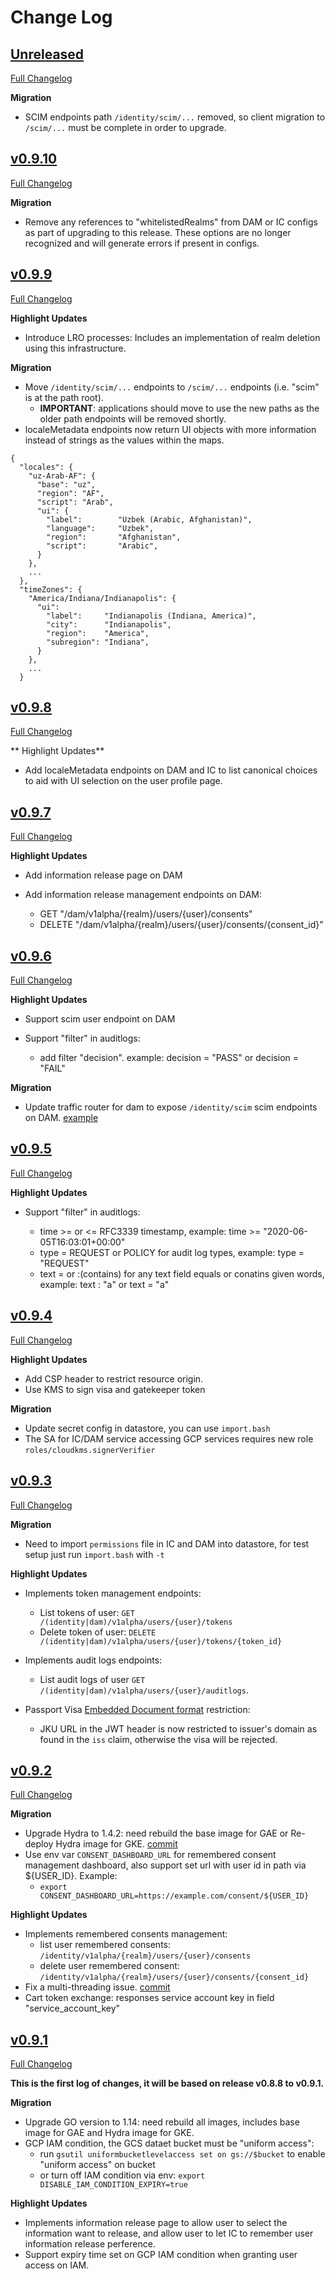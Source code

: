 # Change Log

## [Unreleased](https://github.com/GoogleCloudPlatform/healthcare-federated-access-services/tree/HEAD)

[Full Changelog](https://github.com/GoogleCloudPlatform/healthcare-federated-access-services/compare/v0.9.10...HEAD)

**Migration**

* SCIM endpoints path `/identity/scim/...` removed, so client migration to
  `/scim/...` must be complete in order to upgrade.

## [v0.9.10](https://github.com/GoogleCloudPlatform/healthcare-federated-access-services/tree/v0.9.10)

[Full Changelog](https://github.com/GoogleCloudPlatform/healthcare-federated-access-services/compare/v0.9.9...v0.9.10)

**Migration**

* Remove any references to "whitelistedRealms" from DAM or IC configs as part of
  upgrading to this release. These options are no longer recognized and will
  generate errors if present in configs.

## [v0.9.9](https://github.com/GoogleCloudPlatform/healthcare-federated-access-services/tree/v0.9.9)

[Full Changelog](https://github.com/GoogleCloudPlatform/healthcare-federated-access-services/compare/v0.9.8...v0.9.9)

**Highlight Updates**

* Introduce LRO processes: Includes an implementation of realm deletion using
  this infrastructure.

**Migration**

* Move `/identity/scim/...` endpoints to `/scim/...` endpoints (i.e. "scim" is
  at the path root).
  * **IMPORTANT**: applications should move to use the new paths as the
    older path endpoints will be removed shortly.
* localeMetadata endpoints now return UI objects with more information instead
  of strings as the values within the maps.

```
{
  "locales": {
    "uz-Arab-AF": {
      "base": "uz",
      "region": "AF",
      "script": "Arab",
      "ui": {
        "label":        "Uzbek (Arabic, Afghanistan)",
        "language":     "Uzbek",
        "region":       "Afghanistan",
        "script":       "Arabic",
      }
    },
    ...
  },
  "timeZones": {
    "America/Indiana/Indianapolis": {
      "ui":
        "label":     "Indianapolis (Indiana, America)",
        "city":      "Indianapolis",
        "region":    "America",
        "subregion": "Indiana",
      }
    },
    ...
  }
```

## [v0.9.8](https://github.com/GoogleCloudPlatform/healthcare-federated-access-services/tree/v0.9.8)

[Full Changelog](https://github.com/GoogleCloudPlatform/healthcare-federated-access-services/compare/v0.9.7...v0.9.8)

** Highlight Updates**

* Add localeMetadata endpoints on DAM and IC to list canonical choices to aid
  with UI selection on the user profile page.

## [v0.9.7](https://github.com/GoogleCloudPlatform/healthcare-federated-access-services/tree/v0.9.7)

[Full Changelog](https://github.com/GoogleCloudPlatform/healthcare-federated-access-services/compare/v0.9.6...v0.9.7)

**Highlight Updates**

* Add information release page on DAM
* Add information release management endpoints on DAM:

  * GET "/dam/v1alpha/{realm}/users/{user}/consents"
  * DELETE "/dam/v1alpha/{realm}/users/{user}/consents/{consent_id}"

## [v0.9.6](https://github.com/GoogleCloudPlatform/healthcare-federated-access-services/tree/v0.9.6)

[Full Changelog](https://github.com/GoogleCloudPlatform/healthcare-federated-access-services/compare/v0.9.5...v0.9.6)

**Highlight Updates**

* Support scim user endpoint on DAM
* Support "filter" in auditlogs:

  * add filter "decision". example: decision = "PASS" or decision = "FAIL"

**Migration**

* Update traffic router for dam to expose `/identity/scim` scim endpoints on DAM. [example](https://github.com/GoogleCloudPlatform/healthcare-federated-access-services/blob/master/deploy/build-templates/dam/nginx.conf)

## [v0.9.5](https://github.com/GoogleCloudPlatform/healthcare-federated-access-services/tree/v0.9.5)

[Full Changelog](https://github.com/GoogleCloudPlatform/healthcare-federated-access-services/compare/v0.9.4...v0.9.5)

**Highlight Updates**

* Support "filter" in auditlogs:

  * time >= or <= RFC3339 timestamp, example: time >= "2020-06-05T16:03:01+00:00"
  * type = REQUEST or POLICY for audit log types, example: type = "REQUEST"
  * text = or :(contains) for any text field equals or conatins given words, example: text : "a" or text = "a"

## [v0.9.4](https://github.com/GoogleCloudPlatform/healthcare-federated-access-services/tree/v0.9.4)

[Full Changelog](https://github.com/GoogleCloudPlatform/healthcare-federated-access-services/compare/v0.9.3...v0.9.4)

**Highlight Updates**

* Add CSP header to restrict resource origin.
* Use KMS to sign visa and gatekeeper token

**Migration**

* Update secret config in datastore, you can use `import.bash`
* The SA for IC/DAM service accessing GCP services requires new role `roles/cloudkms.signerVerifier`

## [v0.9.3](https://github.com/GoogleCloudPlatform/healthcare-federated-access-services/tree/v0.9.3)

[Full Changelog](https://github.com/GoogleCloudPlatform/healthcare-federated-access-services/compare/v0.9.2...v0.9.3)

**Migration**

* Need to import `permissions` file in IC and DAM into datastore, for test setup just run `import.bash` with `-t`

**Highlight Updates**

* Implements token management endpoints:

  * List tokens of user: `GET /(identity|dam)/v1alpha/users/{user}/tokens`
  * Delete token of user: `DELETE /(identity|dam)/v1alpha/users/{user}/tokens/{token_id}`

* Implements audit logs endpoints:

  * List audit logs of user `GET /(identity|dam)/v1alpha/users/{user}/auditlogs`.

* Passport Visa [Embedded Document format](https://github.com/ga4gh/data-security/blob/master/AAI/AAIConnectProfile.md#embedded-document-token-format) restriction:

     * JKU URL in the JWT header is now restricted to issuer's domain as found in the `iss` claim, otherwise the visa will be rejected.

## [v0.9.2](https://github.com/GoogleCloudPlatform/healthcare-federated-access-services/tree/v0.9.2)

[Full Changelog](https://github.com/GoogleCloudPlatform/healthcare-federated-access-services/compare/v0.9.1...v0.9.2)

**Migration**

* Upgrade Hydra to 1.4.2: need rebuild the base image for GAE or Re-deploy Hydra image for GKE. [commit](https://github.com/GoogleCloudPlatform/healthcare-federated-access-services/commit/d7e34f2c8c27de83e6c98620ca391b48a679e5b0)
* Use env var `CONSENT_DASHBOARD_URL` for remembered consent management dashboard, also support set url with user id in path via ${USER_ID}. Example:
  * `export CONSENT_DASHBOARD_URL=https://example.com/consent/${USER_ID}`

**Highlight Updates**

* Implements remembered consents management:
  * list user remembered consents: `/identity/v1alpha/{realm}/users/{user}/consents`
  * delete user remembered consent: `/identity/v1alpha/{realm}/users/{user}/consents/{consent_id}`
* Fix a multi-threading issue. [commit](https://github.com/GoogleCloudPlatform/healthcare-federated-access-services/commit/8aa9c49cc7cef5329bb1eef523b66573d864fe71)
* Cart token exchange: responses service account key in field "service_account_key"

## [v0.9.1](https://github.com/GoogleCloudPlatform/healthcare-federated-access-services/tree/v0.9.1)

[Full Changelog](https://github.com/GoogleCloudPlatform/healthcare-federated-access-services/compare/v0.8.8...v0.9.1)

**This is the first log of changes, it will be based on release v0.8.8 to v0.9.1.**

**Migration**

* Upgrade GO version to 1.14: need rebuild all images, includes base image for GAE and Hydra image for GKE.
* GCP IAM condition, the GCS dataet bucket must be "uniform access":
  * run `gsutil uniformbucketlevelaccess set on gs://$bucket` to enable "uniform access" on bucket
  * or turn off IAM condition via env: `export DISABLE_IAM_CONDITION_EXPIRY=true`

**Highlight Updates**

* Implements information release page to allow user to select the information want to release, and allow user to let IC to remember user information release perference.
* Support expiry time set on GCP IAM condition when granting user access on IAM.
